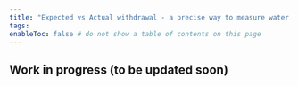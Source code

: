 ```yaml
---
title: "Expected vs Actual withdrawal - a precise way to measure water scarcity"
tags:
enableToc: false # do not show a table of contents on this page
---
```


## Work in progress (to be updated soon)
